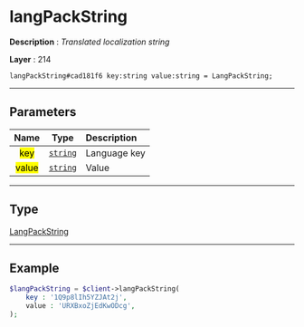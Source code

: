 # langPackString

**Description** : *Translated localization string*

**Layer** : 214

```tl
langPackString#cad181f6 key:string value:string = LangPackString;
```

---

## Parameters

| Name | Type | Description |
| :---: | :---: | :--- |
| <mark>key</mark> | [`string`](type/string) | Language key |
| <mark>value</mark> | [`string`](type/string) | Value |

---

## Type

[LangPackString](type/LangPackString)

---

## Example

```php
$langPackString = $client->langPackString(
	key : '1Q9p8lIh5YZJAt2j',
	value : 'URXBxoZjEdKwODcg',
);
```